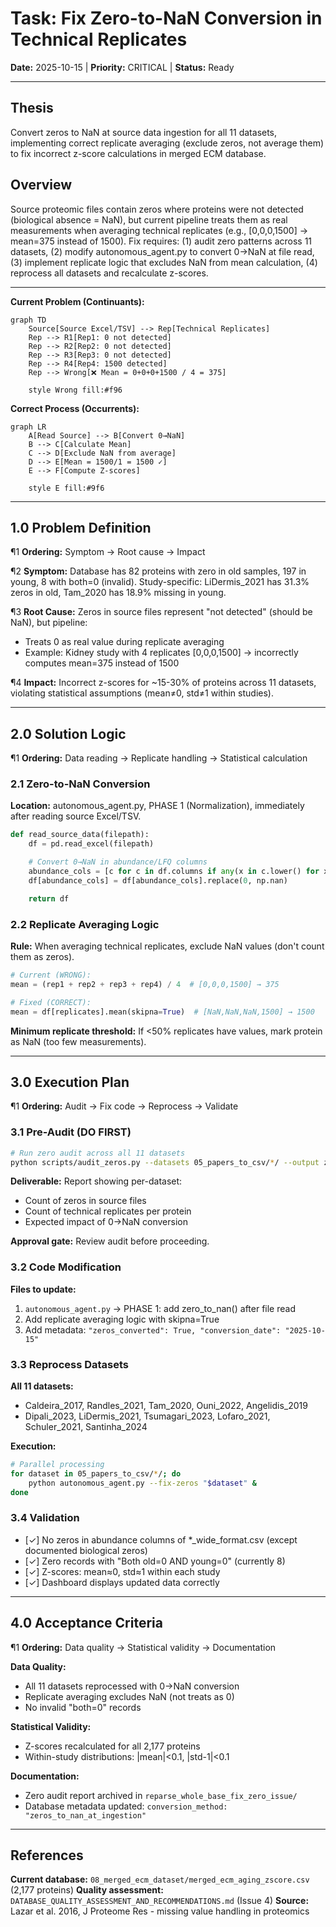# Task: Fix Zero-to-NaN Conversion in Technical Replicates

**Date:** 2025-10-15 | **Priority:** CRITICAL | **Status:** Ready

---

## Thesis
Convert zeros to NaN at source data ingestion for all 11 datasets, implementing correct replicate averaging (exclude zeros, not average them) to fix incorrect z-score calculations in merged ECM database.

## Overview
Source proteomic files contain zeros where proteins were not detected (biological absence = NaN), but current pipeline treats them as real measurements when averaging technical replicates (e.g., [0,0,0,1500] → mean=375 instead of 1500). Fix requires: (1) audit zero patterns across 11 datasets, (2) modify autonomous_agent.py to convert 0→NaN at file read, (3) implement replicate logic that excludes NaN from mean calculation, (4) reprocess all datasets and recalculate z-scores.

---

**Current Problem (Continuants):**
```mermaid
graph TD
    Source[Source Excel/TSV] --> Rep[Technical Replicates]
    Rep --> R1[Rep1: 0 not detected]
    Rep --> R2[Rep2: 0 not detected]
    Rep --> R3[Rep3: 0 not detected]
    Rep --> R4[Rep4: 1500 detected]
    Rep --> Wrong[❌ Mean = 0+0+0+1500 / 4 = 375]

    style Wrong fill:#f96
```

**Correct Process (Occurrents):**
```mermaid
graph LR
    A[Read Source] --> B[Convert 0→NaN]
    B --> C[Calculate Mean]
    C --> D[Exclude NaN from average]
    D --> E[Mean = 1500/1 = 1500 ✓]
    E --> F[Compute Z-scores]

    style E fill:#9f6
```

---

## 1.0 Problem Definition

¶1 **Ordering:** Symptom → Root cause → Impact

¶2 **Symptom:** Database has 82 proteins with zero in old samples, 197 in young, 8 with both=0 (invalid). Study-specific: LiDermis_2021 has 31.3% zeros in old, Tam_2020 has 18.9% missing in young.

¶3 **Root Cause:** Zeros in source files represent "not detected" (should be NaN), but pipeline:
- Treats 0 as real value during replicate averaging
- Example: Kidney study with 4 replicates [0,0,0,1500] → incorrectly computes mean=375 instead of 1500

¶4 **Impact:** Incorrect z-scores for ~15-30% of proteins across 11 datasets, violating statistical assumptions (mean≠0, std≠1 within studies).

---

## 2.0 Solution Logic

¶1 **Ordering:** Data reading → Replicate handling → Statistical calculation

### 2.1 Zero-to-NaN Conversion
**Location:** autonomous_agent.py, PHASE 1 (Normalization), immediately after reading source Excel/TSV.

```python
def read_source_data(filepath):
    df = pd.read_excel(filepath)

    # Convert 0→NaN in abundance/LFQ columns
    abundance_cols = [c for c in df.columns if any(x in c.lower() for x in ['abundance', 'lfq', 'intensity'])]
    df[abundance_cols] = df[abundance_cols].replace(0, np.nan)

    return df
```

### 2.2 Replicate Averaging Logic
**Rule:** When averaging technical replicates, exclude NaN values (don't count them as zeros).

```python
# Current (WRONG):
mean = (rep1 + rep2 + rep3 + rep4) / 4  # [0,0,0,1500] → 375

# Fixed (CORRECT):
mean = df[replicates].mean(skipna=True)  # [NaN,NaN,NaN,1500] → 1500
```

**Minimum replicate threshold:** If <50% replicates have values, mark protein as NaN (too few measurements).

---

## 3.0 Execution Plan

¶1 **Ordering:** Audit → Fix code → Reprocess → Validate

### 3.1 Pre-Audit (DO FIRST)
```bash
# Run zero audit across all 11 datasets
python scripts/audit_zeros.py --datasets 05_papers_to_csv/*/ --output zero_audit_report.csv
```

**Deliverable:** Report showing per-dataset:
- Count of zeros in source files
- Count of technical replicates per protein
- Expected impact of 0→NaN conversion

**Approval gate:** Review audit before proceeding.

### 3.2 Code Modification
**Files to update:**
1. `autonomous_agent.py` → PHASE 1: add zero_to_nan() after file read
2. Add replicate averaging logic with skipna=True
3. Add metadata: `"zeros_converted": True, "conversion_date": "2025-10-15"`

### 3.3 Reprocess Datasets
**All 11 datasets:**
- Caldeira_2017, Randles_2021, Tam_2020, Ouni_2022, Angelidis_2019
- Dipali_2023, LiDermis_2021, Tsumagari_2023, Lofaro_2021, Schuler_2021, Santinha_2024

**Execution:**
```bash
# Parallel processing
for dataset in 05_papers_to_csv/*/; do
    python autonomous_agent.py --fix-zeros "$dataset" &
done
```

### 3.4 Validation
- [✓] No zeros in abundance columns of *_wide_format.csv (except documented biological zeros)
- [✓] Zero records with "Both old=0 AND young=0" (currently 8)
- [✓] Z-scores: mean≈0, std≈1 within each study
- [✓] Dashboard displays updated data correctly

---

## 4.0 Acceptance Criteria

¶1 **Ordering:** Data quality → Statistical validity → Documentation

**Data Quality:**
- All 11 datasets reprocessed with 0→NaN conversion
- Replicate averaging excludes NaN (not treats as 0)
- No invalid "both=0" records

**Statistical Validity:**
- Z-scores recalculated for all 2,177 proteins
- Within-study distributions: |mean|<0.1, |std-1|<0.1

**Documentation:**
- Zero audit report archived in `reparse_whole_base_fix_zero_issue/`
- Database metadata updated: `conversion_method: "zeros_to_nan_at_ingestion"`

---

## References

**Current database:** `08_merged_ecm_dataset/merged_ecm_aging_zscore.csv` (2,177 proteins)
**Quality assessment:** `DATABASE_QUALITY_ASSESSMENT_AND_RECOMMENDATIONS.md` (Issue 4)
**Source:** Lazar et al. 2016, J Proteome Res - missing value handling in proteomics
